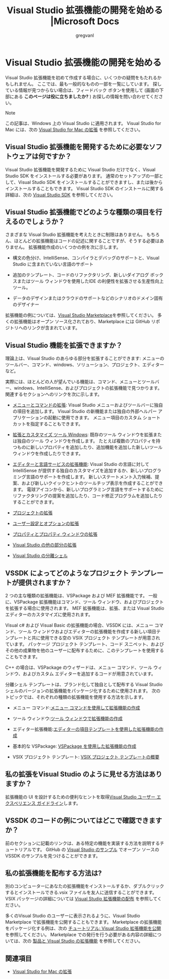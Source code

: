 ﻿---
title: Visual Studio 拡張機能の開発を始める |Microsoft Docs
ms.custom: ''
ms.date: 09/18/2017
ms.technology:
- vs-ide-sdk
ms.topic: conceptual
helpviewer_keywords:
- getting started, Visual Studio integration
- Visual Studio, integration
ms.assetid: 8fe5e2ab-a424-4173-9d39-dd082c4d58d0
author: gregvanl
ms.author: gregvanl
manager: douge
ms.workload:
- vssdk
ms.openlocfilehash: a5d6e84bc526cf597fbfd22bd36b93cd419ba0d6
ms.sourcegitcommit: bc43970c000f07c9cc2051f1264a9742943a9755
ms.translationtype: MT
ms.contentlocale: ja-JP
ms.lasthandoff: 11/09/2018
ms.locfileid: "51349664"
---
# <a name="starting-to-develop-visual-studio-extensions"></a>Visual Studio 拡張機能の開発を始める

Visual Studio 拡張機能を初めて作成する場合に、いくつかの疑問をもたれるかもしれません。 ここでは、最も一般的なものの一部を一覧にしています。 探している情報が見つからない場合は、フィードバック ボタンを使用して (画面の下部にある **このページは役に立ちましたか?** ) お探しの情報を問い合わせてください。

> [!NOTE]
> この記事は、Windows 上の Visual Studio に適用されます。 Visual Studio for Mac には、次の [Visual Studio for Mac の拡張](/visualstudio/mac/extending-visual-studio-mac) を参照してください。

## <a name="what-software-do-i-need-to-develop-visual-studio-extensions"></a>Visual Studio 拡張機能を開発するために必要なソフトウェアは何ですか？

Visual Studio 拡張機能を開発するために Visual Studio だけでなく、Visual Studio SDK をインストールする必要があります。 通常のセットアップの一部として、Visual Studio SDK をインストールすることができますし、または後からインストールすることもできます。 Visual Studio SDK のインストールに関する詳細は、次の [Visual Studio SDK](../extensibility/visual-studio-sdk.md) を参照してください。

## <a name="what-kinds-of-things-can-i-do-with-visual-studio-extensions"></a>Visual Studio 拡張機能でどのような種類の項目を行えるのでしょうか？

さまざまな Visual Studio 拡張機能を考えたときに制限はありません。 もちろん、ほとんどの拡張機能はコードの記述に関することですが、そうする必要はありません。 拡張機能作成のいくつかの例を次に示します。

- 構文の色分け、IntelliSense、コンパイラとデバッグのサポートと、Visual Studio に含まれていない言語のサポート

- 追加のテンプレート、コードのリファクタリング、新しいダイアログ ボックスまたはツール ウィンドウを使用したIDE の利便性を拡張させる生産性向上ツール。

- データのデザインまたはクラウドのサポートなどのシナリオのドメイン固有のデザイナー

拡張機能の例については、[Visual Studio Marketplace](https://marketplace.visualstudio.com/vs)を参照してください。 多くの拡張機能はオープン ソース化されており、Marketplace には GitHub リポジトリへのリンクが含まれています。

## <a name="which-visual-studio-features-can-i-extend"></a>Visual Studio 機能を拡張できますか？

理論上は、Visual Studio のあらゆる部分を拡張することができます: メニューのツールバー、コマンド、windows、ソリューション、プロジェクト、エディターなど。

実際には、ほとんどの人が望んでいる機能は、コマンド、メニューとツールバー、windows、IntelliSense、およびプロジェクトの拡張機能で見つかります。 関連するセクションへのリンクを次に示します。

-   [メニューとコマンドの拡張](../extensibility/extending-menus-and-commands.md): Visual Studio メニューおよびツールバーに独自の項目を追加します。 Visual Studio の新機能または独自の外部ヘルパー アプリケーションの起動に使用できます。 メニュー項目のカスタム ショートカットを指定することもできます。

-   [拡張とカスタマイズ ツール Windows](../extensibility/extending-and-customizing-tool-windows.md): 既存のツール ウィンドウを拡張または独自のツール ウィンドウを作成します。 たとえば複数のプロパティを持つものに新しいプロパティを追加したり、追加機能を追加した新しいツール ウィンドウを作成したりできます。

-   [エディターと言語サービスの拡張機能](../extensibility/editor-and-language-service-extensions.md): Visual Studio の言語に対して IntelliSense が提供する独自のカスタマイズを追加するか、新しいプログラミング言語のサポートを作成します。 新しいステートメント入力候補、提案、および新しいクイックヒントのツールチップ表示を作成することができます。 電球アイコンから、新しいプログラミング言語をサポートするためにリファクタリングの提案を追加したり、コード修正プログラムを追加したりすることができます。

-   [プロジェクトの拡張](../extensibility/extending-projects.md)

-   [ユーザー設定とオプションの拡張](../extensibility/extending-user-settings-and-options.md)

-   [プロパティとプロパティ ウィンドウの拡張](../extensibility/extending-properties-and-the-property-window.md)

-   [Visual Studio の他の部分の拡張](../extensibility/extending-other-parts-of-visual-studio.md)

-   [Visual Studio の分離シェル](../extensibility/visual-studio-isolated-shell.md)

##  <a name="BKMK_ProjectTemplate"></a> VSSDK によってどのようなプロジェクト テンプレートが提供されますか？
 2 つの主な種類の拡張機能は、VSPackage および MEF 拡張機能です。 一般に、VSPackage 拡張機能はコマンド、ツール ウィンドウ、およびプロジェクトを拡張する場合に使用されます。 MEF 拡張機能は、拡張、または Visual Studio エディターのカスタマイズに使用されます。

 Visual c# および Visual Basic の拡張機能の場合、VSSDK には、メニュー コマンド、ツール ウィンドウおよびエディターの拡張機能を作成する新しい項目テンプレートと共に使用できる空の VSIX プロジェクト テンプレートが用意されています。 パッケージ プロジェクト テンプレート、コード スニペット、およびその他の成果物を他のユーザーに配布するために、このテンプレートを使用することもできます。

 C++ の場合は、VSPackage のウィザードは、メニュー コマンド、ツール ウィンドウ、およびカスタム エディターを追加するコードが用意されています。

 分離シェル テンプレートは、ブランド化して独自として配布する Visual Studio シェルのバージョンの拡張機能をパッケージ化するために使用されます。 次のトピックでは、それぞれの種類の拡張機能を使用する方法を示します。

-   メニュー コマンド:[メニュー コマンドを使用して拡張機能の作成](../extensibility/creating-an-extension-with-a-menu-command.md)

-   ツール ウィンドウ:[ツール ウィンドウで拡張機能の作成](../extensibility/creating-an-extension-with-a-tool-window.md)

-   エディター拡張機能:[エディターの項目テンプレートを使用した拡張機能の作成](../extensibility/creating-an-extension-with-an-editor-item-template.md)

-   基本的な VSPackage: [VSPackage を使用した拡張機能の作成](../extensibility/creating-an-extension-with-a-vspackage.md)

-   VSIX プロジェクト テンプレート: [VSIX プロジェクト テンプレートの概要](../extensibility/getting-started-with-the-vsix-project-template.md)

## <a name="how-do-i-get-my-extension-to-look-like-visual-studio"></a>私の拡張をVisual Studio のように見せる方法はありますか？
 拡張機能の UI を設計するための便利なヒントを取得[Visual Studio ユーザー エクスペリエンス ガイドライン](../extensibility/ux-guidelines/visual-studio-user-experience-guidelines.md)します。

## <a name="where-can-i-find-examples-of-vssdk-code"></a>VSSDK のコードの例についてはどこで確認できますか？
 前のセクションに記載のリンクは、ある特定の機能を実装する方法を説明するチュートリアルです。 GitHub の [Visual Studio のサンプル](https://github.com/Microsoft/VSSDK-Extensibility-Samples) でオープン ソースの VSSDK のサンプルを見つけることができます。

## <a name="how-can-i-distribute-my-extension"></a>私の拡張機能を配布する方法は?
 別のコンピューターにあなたの拡張機能をインストールするか、ダブルクリックするとインストールできる.vsix ファイルを友人に送信することができます。 VSIX パッケージの詳細については [Visual Studio 拡張機能の配布](../extensibility/shipping-visual-studio-extensions.md) を参照してください。

 多くのVisual Studio のユーザーに表示されるように、Visual Studio Marketplace で拡張機能を公開することもできます。 Marketplace の拡張機能をパッケージ化する例は、次の [チュートリアル: Visual Studio 拡張機能を公開](../extensibility/walkthrough-publishing-a-visual-studio-extension.md) を参照してください。 Marketplace での発行を行う必要がある内容の詳細については、次の [製品と Visual Studio の拡張機能](/azure/devops/extend/overview?view=vsts) を参照してください。

## <a name="see-also"></a>関連項目

- [Visual Studio for Mac の拡張](/visualstudio/mac/extending-visual-studio-mac)
